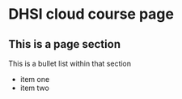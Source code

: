 DHSI cloud course page
======================

This is a page section
----------------------

This is a bullet list within that section

* item one
* item two
